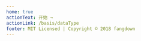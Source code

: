 ```yaml
---
home: true
actionText: 开始 →
actionLink: /basis/dataType
footer: MIT Licensed | Copyright © 2018 fangdown
---
```

